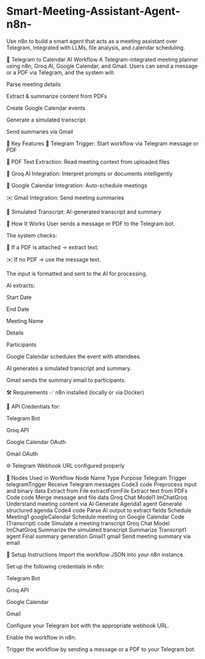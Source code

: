# Smart-Meeting-Assistant-Agent-n8n-
Use n8n to build a smart agent that acts as a meeting assistant over Telegram, integrated with LLMs, file analysis, and calendar scheduling.

📅 Telegram to Calendar AI Workflow
A Telegram-integrated meeting planner using n8n, Groq AI, Google Calendar, and Gmail. Users can send a message or a PDF via Telegram, and the system will:

Parse meeting details

Extract & summarize content from PDFs

Create Google Calendar events

Generate a simulated transcript

Send summaries via Gmail

🧠 Key Features
🔗 Telegram Trigger: Start workflow via Telegram message or PDF

📄 PDF Text Extraction: Read meeting context from uploaded files

🧠 Groq AI Integration: Interpret prompts or documents intelligently

📆 Google Calendar Integration: Auto-schedule meetings

✉️ Gmail Integration: Send meeting summaries

📝 Simulated Transcript: AI-generated transcript and summary

🚀 How It Works
User sends a message or PDF to the Telegram bot.

The system checks:

📎 If a PDF is attached → extract text.

✉️ If no PDF → use the message text.

The input is formatted and sent to the AI for processing.

AI extracts:

Start Date

End Date

Meeting Name

Details

Participants

Google Calendar schedules the event with attendees.

AI generates a simulated transcript and summary.

Gmail sends the summary email to participants.

🛠 Requirements
✅ n8n installed (locally or via Docker)

🔐 API Credentials for:

Telegram Bot

Groq API

Google Calendar OAuth

Gmail OAuth

🌐 Telegram Webhook URL configured properly

🧩 Nodes Used in Workflow
Node Name	Type	Purpose
Telegram Trigger	telegramTrigger	Receive Telegram messages
Code3	code	Preprocess input and binary data
Extract from File	extractFromFile	Extract text from PDFs
Code	code	Merge message and file data
Groq Chat Model1	lmChatGroq	Understand meeting content via AI
Generate Agenda1	agent	Generate structured agenda
Code4	code	Parse AI output to extract fields
Schedule Meeting1	googleCalendar	Schedule meeting on Google Calendar
Code (Transcript)	code	Simulate a meeting transcript
Groq Chat Model	lmChatGroq	Summarize the simulated transcript
Summarize Transcript1	agent	Final summary generation
Gmail1	gmail	Send meeting summary via email

🔧 Setup Instructions
Import the workflow JSON into your n8n instance.

Set up the following credentials in n8n:

Telegram Bot

Groq API

Google Calendar

Gmail

Configure your Telegram bot with the appropriate webhook URL.

Enable the workflow in n8n.

Trigger the workflow by sending a message or a PDF to your Telegram bot.




